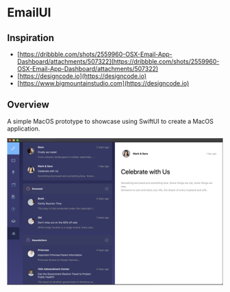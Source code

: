 # EmailUI

## Inspiration

* [https://dribbble.com/shots/2559960-OSX-Email-App-Dashboard/attachments/507322](https://dribbble.com/shots/2559960-OSX-Email-App-Dashboard/attachments/507322)
* [https://designcode.io](https://designcode.io)
* [https://www.bigmountainstudio.com](https://designcode.io)

## Overview

A simple MacOS prototype to showcase using SwiftUI to create a MacOS application.

![EmailUI](Screenshots/emailui.png)